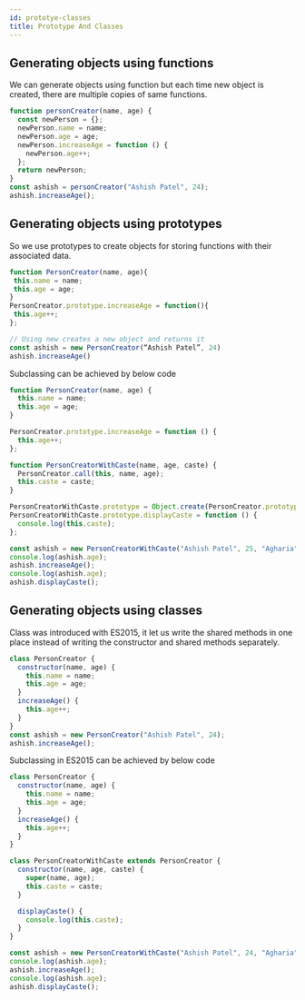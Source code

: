 ```yaml
---
id: prototye-classes
title: Prototype And Classes
---
```


## Generating objects using functions

We can generate objects using function but each time new object is created, there are multiple
copies of same functions.

```javascript
function personCreator(name, age) {
  const newPerson = {};
  newPerson.name = name;
  newPerson.age = age;
  newPerson.increaseAge = function () {
    newPerson.age++;
  };
  return newPerson;
}
const ashish = personCreator("Ashish Patel", 24);
ashish.increaseAge();
```

## Generating objects using prototypes

So we use prototypes to create objects for storing functions with their associated data.

```javascript
function PersonCreator(name, age){
 this.name = name;
 this.age = age;
}
PersonCreator.prototype.increaseAge = function(){
 this.age++;
};

// Using new creates a new object and returns it
const ashish = new PersonCreator(“Ashish Patel”, 24)
ashish.increaseAge()
```

Subclassing can be achieved by below code

```javascript
function PersonCreator(name, age) {
  this.name = name;
  this.age = age;
}

PersonCreator.prototype.increaseAge = function () {
  this.age++;
};

function PersonCreatorWithCaste(name, age, caste) {
  PersonCreator.call(this, name, age);
  this.caste = caste;
}

PersonCreatorWithCaste.prototype = Object.create(PersonCreator.prototype);
PersonCreatorWithCaste.prototype.displayCaste = function () {
  console.log(this.caste);
};

const ashish = new PersonCreatorWithCaste("Ashish Patel", 25, "Agharia");
console.log(ashish.age);
ashish.increaseAge();
console.log(ashish.age);
ashish.displayCaste();
```

## Generating objects using classes

Class was introduced with ES2015, it let us write the shared methods in one place instead of
writing the constructor and shared methods separately.

```javascript
class PersonCreator {
  constructor(name, age) {
    this.name = name;
    this.age = age;
  }
  increaseAge() {
    this.age++;
  }
}
const ashish = new PersonCreator("Ashish Patel", 24);
ashish.increaseAge();
```

Subclassing in ES2015 can be achieved by below code

```javascript
class PersonCreator {
  constructor(name, age) {
    this.name = name;
    this.age = age;
  }
  increaseAge() {
    this.age++;
  }
}

class PersonCreatorWithCaste extends PersonCreator {
  constructor(name, age, caste) {
    super(name, age);
    this.caste = caste;
  }

  displayCaste() {
    console.log(this.caste);
  }
}

const ashish = new PersonCreatorWithCaste("Ashish Patel", 24, "Agharia");
console.log(ashish.age);
ashish.increaseAge();
console.log(ashish.age);
ashish.displayCaste();
```

